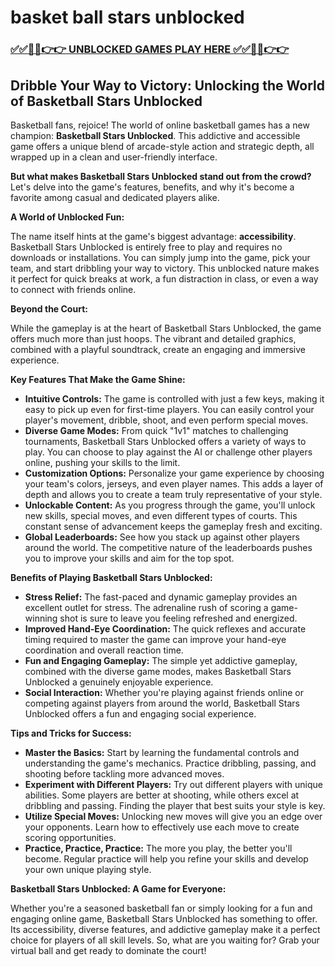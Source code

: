 # basket ball stars unblocked

### [✅✅🔴🔴👉👉 UNBLOCKED GAMES PLAY HERE ✅✅🔴🔴👉👉](https://topstoryindia.com)

## Dribble Your Way to Victory: Unlocking the World of Basketball Stars Unblocked

Basketball fans, rejoice! The world of online basketball games has a new champion: **Basketball Stars Unblocked**. This addictive and accessible game offers a unique blend of arcade-style action and strategic depth, all wrapped up in a clean and user-friendly interface. 

**But what makes Basketball Stars Unblocked stand out from the crowd?**  Let's delve into the game's features, benefits, and why it's become a favorite among casual and dedicated players alike.

**A World of Unblocked Fun:**

The name itself hints at the game's biggest advantage: **accessibility**.  Basketball Stars Unblocked is entirely free to play and requires no downloads or installations. You can simply jump into the game, pick your team, and start dribbling your way to victory. This unblocked nature makes it perfect for quick breaks at work, a fun distraction in class, or even a way to connect with friends online.

**Beyond the Court:**

While the gameplay is at the heart of Basketball Stars Unblocked, the game offers much more than just hoops.  The vibrant and detailed graphics, combined with a playful soundtrack, create an engaging and immersive experience. 

**Key Features That Make the Game Shine:**

* **Intuitive Controls:**  The game is controlled with just a few keys, making it easy to pick up even for first-time players.  You can easily control your player's movement, dribble, shoot, and even perform special moves.
* **Diverse Game Modes:** From quick "1v1" matches to challenging tournaments, Basketball Stars Unblocked offers a variety of ways to play. You can choose to play against the AI or challenge other players online, pushing your skills to the limit.
* **Customization Options:**  Personalize your game experience by choosing your team's colors, jerseys, and even player names. This adds a layer of depth and allows you to create a team truly representative of your style.
* **Unlockable Content:**  As you progress through the game, you'll unlock new skills, special moves, and even different types of courts. This constant sense of advancement keeps the gameplay fresh and exciting.
* **Global Leaderboards:**  See how you stack up against other players around the world. The competitive nature of the leaderboards pushes you to improve your skills and aim for the top spot.

**Benefits of Playing Basketball Stars Unblocked:**

* **Stress Relief:**  The fast-paced and dynamic gameplay provides an excellent outlet for stress. The adrenaline rush of scoring a game-winning shot is sure to leave you feeling refreshed and energized.
* **Improved Hand-Eye Coordination:**  The quick reflexes and accurate timing required to master the game can improve your hand-eye coordination and overall reaction time.
* **Fun and Engaging Gameplay:**  The simple yet addictive gameplay, combined with the diverse game modes, makes Basketball Stars Unblocked a genuinely enjoyable experience.
* **Social Interaction:**  Whether you're playing against friends online or competing against players from around the world, Basketball Stars Unblocked offers a fun and engaging social experience.

**Tips and Tricks for Success:**

* **Master the Basics:**  Start by learning the fundamental controls and understanding the game's mechanics. Practice dribbling, passing, and shooting before tackling more advanced moves.
* **Experiment with Different Players:**  Try out different players with unique abilities.  Some players are better at shooting, while others excel at dribbling and passing. Finding the player that best suits your style is key.
* **Utilize Special Moves:**  Unlocking new moves will give you an edge over your opponents.  Learn how to effectively use each move to create scoring opportunities.
* **Practice, Practice, Practice:**  The more you play, the better you'll become.  Regular practice will help you refine your skills and develop your own unique playing style.

**Basketball Stars Unblocked: A Game for Everyone:**

Whether you're a seasoned basketball fan or simply looking for a fun and engaging online game, Basketball Stars Unblocked has something to offer.  Its accessibility, diverse features, and addictive gameplay make it a perfect choice for players of all skill levels. So, what are you waiting for? Grab your virtual ball and get ready to dominate the court!
